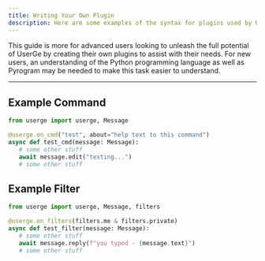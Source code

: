 ```yaml
---
title: Writing Your Own Plugin
description: Here are some examples of the syntax for plugins used by UserGe.
---
```


This guide is more for advanced users looking to unleash the full potential of UserGe by creating their own plugins to assist with their needs. For new users, an understanding of the Python programming language as well as Pyrogram may be needed to make this task easier to understand.

---

## Example Command

```python
from userge import userge, Message

@userge.on_cmd("test", about="help text to this command")
async def test_cmd(message: Message):
   # some other stuff
   await message.edit("testing...")
   # some other stuff
```

## Example Filter

```python
from userge import userge, Message, filters

@userge.on_filters(filters.me & filters.private)
async def test_filter(message: Message):
   # some other stuff
   await message.reply(f"you typed - {message.text}")
   # some other stuff
```
